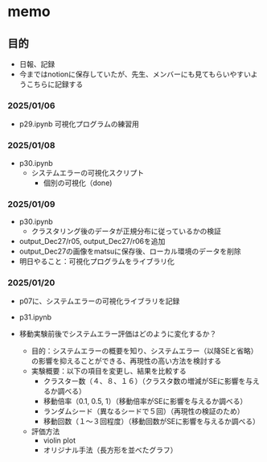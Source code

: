 # memo

## 目的

- 日報、記録
- 今まではnotionに保存していたが、先生、メンバーにも見てもらいやすいようこちらに記録する

### 2025/01/06
- p29.ipynb 可視化プログラムの練習用

### 2025/01/08
- p30.ipynb
  - システムエラーの可視化スクリプト
    - 個別の可視化（done)
   
### 2025/01/09
- p30.ipynb
  - クラスタリング後のデータが正規分布に従っているかの検証
- output_Dec27/r05, output_Dec27/r06を追加
- output_Dec27の画像をmatsuに保存後、ローカル環境のデータを削除
- 明日やること：可視化プログラムをライブラリ化


### 2025/01/20

- p07に、システムエラーの可視化ライブラリを記録

- p31.ipynb
- 移動実験前後でシステムエラー評価はどのように変化するか？
  - 目的：システムエラーの概要を知り、システムエラー（以降SEと省略）の影響を抑えることができる、再現性の高い方法を検討する
  - 実験概要：以下の項目を変更し、結果を比較する
    - クラスター数（４、８、１６）（クラスタ数の増減がSEに影響を与えるか調べる）
    - 移動倍率（0.1, 0.5, 1）（移動倍率がSEに影響を与えるか調べる）
    - ランダムシード（異なるシードで５回）（再現性の検証のため）
    - 移動回数（１〜３回程度）（移動回数がSEに影響を与えるか調べる）
  - 評価方法
    - violin plot
    - オリジナル手法（長方形を並べたグラフ）
